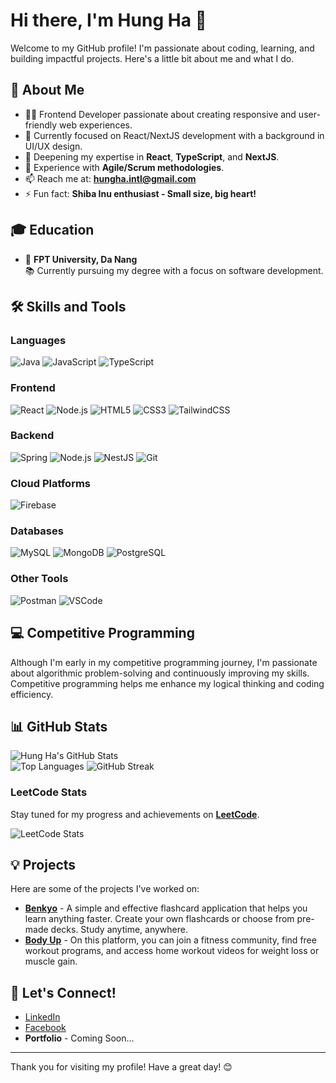 # Hi there, I'm Hung Ha 👋

Welcome to my GitHub profile! I'm passionate about coding, learning, and building impactful projects. Here's a little bit about me and what I do.

## 🚀 About Me
- 👨‍💻 Frontend Developer passionate about creating responsive and user-friendly web experiences.
- 🔭 Currently focused on React/NextJS development with a background in UI/UX design.
- 🌱 Deepening my expertise in **React**, **TypeScript**, and **NextJS**.
- 💼 Experience with **Agile/Scrum methodologies**.
- 📫 Reach me at: **hungha.intl@gmail.com**
- ⚡ Fun fact: **Shiba Inu enthusiast - Small size, big heart!**

## 🎓 Education
- 📍 **FPT University, Da Nang**  
  📚 Currently pursuing my degree with a focus on software development.

## 🛠️ Skills and Tools
### Languages
![Java](https://img.shields.io/badge/Java-ED8B00?style=for-the-badge&logo=java&logoColor=white)
![JavaScript](https://img.shields.io/badge/JavaScript-F7DF1E?style=for-the-badge&logo=javascript&logoColor=black)
![TypeScript](https://img.shields.io/badge/TypeScript-007ACC?style=for-the-badge&logo=typescript&logoColor=white)

### Frontend
![React](https://img.shields.io/badge/React-61DAFB?style=for-the-badge&logo=react&logoColor=black)
![Node.js](https://img.shields.io/badge/Node.js-339933?style=for-the-badge&logo=node.js&logoColor=white)
![HTML5](https://img.shields.io/badge/HTML5-E34F26?style=for-the-badge&logo=html5&logoColor=white)
![CSS3](https://img.shields.io/badge/CSS3-1572B6?style=for-the-badge&logo=css3&logoColor=white)
![TailwindCSS](https://img.shields.io/badge/TailwindCSS-06B6D4?style=for-the-badge&logo=tailwindcss&logoColor=white)

### Backend
![Spring](https://img.shields.io/badge/Spring-6DB33F?style=for-the-badge&logo=spring&logoColor=white)
![Node.js](https://img.shields.io/badge/Node.js-339933?style=for-the-badge&logo=node.js&logoColor=white)
![NestJS](https://img.shields.io/badge/NestJS-E0234E?style=for-the-badge&logo=nestjs&logoColor=white)
![Git](https://img.shields.io/badge/Git-F05032?style=for-the-badge&logo=git&logoColor=white)

### Cloud Platforms
![Firebase](https://img.shields.io/badge/Firebase-FFCA28?style=for-the-badge&logo=firebase&logoColor=black)

### Databases
![MySQL](https://img.shields.io/badge/MySQL-4479A1?style=for-the-badge&logo=mysql&logoColor=white)
![MongoDB](https://img.shields.io/badge/MongoDB-47A248?style=for-the-badge&logo=mongodb&logoColor=white)
![PostgreSQL](https://img.shields.io/badge/PostgreSQL-336791?style=for-the-badge&logo=postgresql&logoColor=white)

### Other Tools
![Postman](https://img.shields.io/badge/Postman-FF6C37?style=for-the-badge&logo=postman&logoColor=white)
![VSCode](https://img.shields.io/badge/VS%20Code-007ACC?style=for-the-badge&logo=visual-studio-code&logoColor=white)


## 💻 Competitive Programming
Although I'm early in my competitive programming journey, I'm passionate about algorithmic problem-solving and continuously improving my skills. Competitive programming helps me enhance my logical thinking and coding efficiency.


## 📊 GitHub Stats
![Hung Ha's GitHub Stats](https://github-readme-stats.vercel.app/api?username=quanghung309&show_icons=true&theme=radical)  
![Top Languages](https://github-readme-stats.vercel.app/api/top-langs/?username=quanghung309&layout=compact&theme=radical) 
![GitHub Streak](https://github-readme-streak-stats.herokuapp.com/?user=quanghung309&theme=radical)


### LeetCode Stats
Stay tuned for my progress and achievements on **[LeetCode](https://leetcode.com/quanghung309)**.


![LeetCode Stats](https://leetcard.jacoblin.cool/quanghung309?theme=light&font=Karma&ext=heatmap)

## 💡 Projects
Here are some of the projects I've worked on:
- **[Benkyo](#)** - A simple and effective flashcard application that helps you learn anything faster. Create your own flashcards or choose from pre-made decks. Study anytime, anywhere.
- **[Body Up](#)** - On this platform, you can join a fitness community, find free workout programs, and access home workout videos for weight loss or muscle gain.

## 🤝 Let's Connect!
- [LinkedIn](#)
- [Facebook](#)
- **Portfolio** - Coming Soon...

---

Thank you for visiting my profile! Have a great day! 😊
